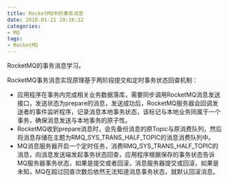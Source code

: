 ```yaml
---
title: RocketMQ中的事务消息
date: 2018-01-21 20:16:12
categories: 
- MQ
tags:
- RocketMQ
---
```


RocketMQ的事务消息学习。

<!--more-->

RocketMQ事务消息实现原理基于两阶段提交和定时事务状态回查机制：

- 应用程序在事务内完成相关业务数据落库，需要同步调用RocketMQ消息发送接口，发送状态为prepare的消息，发送成功后，RocketMQ服务器会回调发送者的事件监听程序，记录消息本地事务状态，该标记与本地业务同属于一个事务，确保消息发送与本地事务的原子性。
- RocketMQ收到prepare消息时，会先备份消息的原Topic与原消费队列，然后将消息存储在主题为RMQ_SYS_TRANS_HALF_TOPIC的消息消费队列中。
- MQ消息服务器开启一个定时任务，消费RMQ_SYS_TRANS_HALF_TOPIC的消息，向消息发送端发起事务状态回查，应用程序根据保存的事务状态告诉MQ服务器事务状态，如果是提交或者回滚，消息服务器提交或回滚，如果是未知，MQ在超过回查次数后依然无法知道消息事务状态，就默认回滚消息。